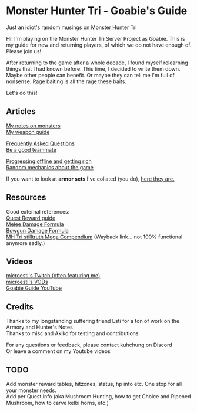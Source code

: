 # Monster Hunter Tri - Goabie's Guide
Just an idiot's random musings on Monster Hunter Tri

Hi! I'm playing on the Monster Hunter Tri Server Project as Goabie. This is my guide for new and returning players, of which we do not have enough of. Please join us!

After returning to the game after a whole decade, I found myself relearning things that I had known before. This time, I decided to write them down. Maybe other people can benefit. Or maybe they can tell me I'm full of nonsense. Rage baiting is all the rage these baits.

Let's do this!

## Articles
[My notes on monsters](pages/hunters-notes)  
[My weapon guide](pages/weapon-guide)  

[Frequently Asked Questions](pages/FAQ.md)  
[Be a good teammate](pages/Being-a-Good-Teammate.md)  

[Progressing offline and getting rich](pages/Running-the-Moga-Business.md)  
[Random mechanics about the game](pages/Misc.md)  

If you want to look at **armor sets** I've collated (you do), [here they are.](pages/armory/index.md)

## Resources
Good external references:  
[Quest Reward guide](https://gamefaqs.gamespot.com/wii/943655-monster-hunter-tri/faqs/60448)  
[Melee Damage Formula](https://gamefaqs.gamespot.com/wii/943655-monster-hunter-tri/faqs/59207)  
[Bowgun Damage Formula](https://gamefaqs.gamespot.com/wii/943655-monster-hunter-tri/faqs/59704)  
[MH Tri stilltruth Mega Compendium](http://web.archive.org/web/20130407144830/http://mhtri.stilltruth.com/monsters.php)  (Wayback link... not 100% functional anymore sadly.)

## Videos
[microesti's Twitch (often featuring me)](https://www.twitch.tv/microesti)  
[microesti's VODs](https://www.youtube.com/playlist?list=PL8je__JHk_lddoDGciGm48IEmH8239dfp)  
[Goabie Guide YouTube](https://www.youtube.com/@GoabieGuide-st2gw/videos)  

## Credits
Thanks to my longstanding suffering friend Esti for a ton of work on the Armory and Hunter's Notes  
Thanks to misc and Akiko for testing and contributions  

For any questions or feedback, please contact kuhchung on Discord  
Or leave a comment on my Youtube videos

## TODO
Add monster reward tables, hitzones, status, hp info etc.  One stop for all your monster needs.  
Add per Quest info (aka Mushroom Hunting, how to get Choice and Ripened Mushroom, how to carve kelbi horns, etc.)

